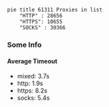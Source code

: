
```mermaid
pie title 61311 Proxies in list
    "HTTP" : 28656
    "HTTPS": 10655
    "SOCKS" : 30366
```

### Some Info
#### Average Timeout

- mixed: 3.7s
- http: 1.9s
- https: 8.2s
- socks: 5.4s